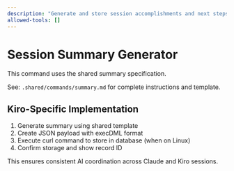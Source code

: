 ```yaml
---
description: "Generate and store session accomplishments and next steps summary"
allowed-tools: []
---
```


# Session Summary Generator

This command uses the shared summary specification.

See: `.shared/commands/summary.md` for complete instructions and template.

## Kiro-Specific Implementation

1. Generate summary using shared template
2. Create JSON payload with execDML format
3. Execute curl command to store in database (when on Linux)
4. Confirm storage and show record ID

This ensures consistent AI coordination across Claude and Kiro sessions.
